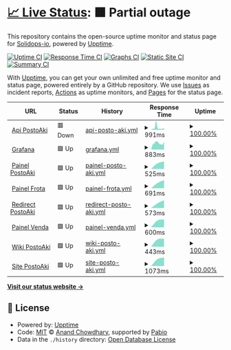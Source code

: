 # [📈 Live Status](https://upptime.solidops.io): <!--live status--> **🟧 Partial outage**

This repository contains the open-source uptime monitor and status page for [Solidops-io](https://upptime.solidops.io), powered by [Upptime](https://github.com/upptime/upptime).

[![Uptime CI](https://github.com/Solidops-io/upptime/workflows/Uptime%20CI/badge.svg)](https://github.com/Solidops-io/upptime/actions?query=workflow%3A%22Uptime+CI%22)
[![Response Time CI](https://github.com/Solidops-io/upptime/workflows/Response%20Time%20CI/badge.svg)](https://github.com/Solidops-io/upptime/actions?query=workflow%3A%22Response+Time+CI%22)
[![Graphs CI](https://github.com/Solidops-io/upptime/workflows/Graphs%20CI/badge.svg)](https://github.com/Solidops-io/upptime/actions?query=workflow%3A%22Graphs+CI%22)
[![Static Site CI](https://github.com/Solidops-io/upptime/workflows/Static%20Site%20CI/badge.svg)](https://github.com/Solidops-io/upptime/actions?query=workflow%3A%22Static+Site+CI%22)
[![Summary CI](https://github.com/Solidops-io/upptime/workflows/Summary%20CI/badge.svg)](https://github.com/Solidops-io/upptime/actions?query=workflow%3A%22Summary+CI%22)

With [Upptime](https://upptime.js.org), you can get your own unlimited and free uptime monitor and status page, powered entirely by a GitHub repository. We use [Issues](https://github.com/Solidops-io/upptime/issues) as incident reports, [Actions](https://github.com/Solidops-io/upptime/actions) as uptime monitors, and [Pages](https://upptime.solidops.io) for the status page.

<!--start: status pages-->
<!-- This summary is generated by Upptime (https://github.com/upptime/upptime) -->
<!-- Do not edit this manually, your changes will be overwritten -->
<!-- prettier-ignore -->
| URL | Status | History | Response Time | Uptime |
| --- | ------ | ------- | ------------- | ------ |
| <img alt="" src="https://icons.duckduckgo.com/ip3/redemeta.api.postoaki.com.ico" height="13"> [Api PostoAki](https://redemeta.api.postoaki.com/health) | 🟥 Down | [api-posto-aki.yml](https://github.com/Solidops-io/upptime-postoaki/commits/HEAD/history/api-posto-aki.yml) | <details><summary><img alt="Response time graph" src="./graphs/api-posto-aki/response-time-week.png" height="20"> 991ms</summary><br><a href="https://upptime.postoaki.app/history/api-posto-aki"><img alt="Response time 710" src="https://img.shields.io/endpoint?url=https%3A%2F%2Fraw.githubusercontent.com%2FSolidops-io%2Fupptime-postoaki%2FHEAD%2Fapi%2Fapi-posto-aki%2Fresponse-time.json"></a><br><a href="https://upptime.postoaki.app/history/api-posto-aki"><img alt="24-hour response time 622" src="https://img.shields.io/endpoint?url=https%3A%2F%2Fraw.githubusercontent.com%2FSolidops-io%2Fupptime-postoaki%2FHEAD%2Fapi%2Fapi-posto-aki%2Fresponse-time-day.json"></a><br><a href="https://upptime.postoaki.app/history/api-posto-aki"><img alt="7-day response time 991" src="https://img.shields.io/endpoint?url=https%3A%2F%2Fraw.githubusercontent.com%2FSolidops-io%2Fupptime-postoaki%2FHEAD%2Fapi%2Fapi-posto-aki%2Fresponse-time-week.json"></a><br><a href="https://upptime.postoaki.app/history/api-posto-aki"><img alt="30-day response time 913" src="https://img.shields.io/endpoint?url=https%3A%2F%2Fraw.githubusercontent.com%2FSolidops-io%2Fupptime-postoaki%2FHEAD%2Fapi%2Fapi-posto-aki%2Fresponse-time-month.json"></a><br><a href="https://upptime.postoaki.app/history/api-posto-aki"><img alt="1-year response time 710" src="https://img.shields.io/endpoint?url=https%3A%2F%2Fraw.githubusercontent.com%2FSolidops-io%2Fupptime-postoaki%2FHEAD%2Fapi%2Fapi-posto-aki%2Fresponse-time-year.json"></a></details> | <details><summary><a href="https://upptime.postoaki.app/history/api-posto-aki">100.00%</a></summary><a href="https://upptime.postoaki.app/history/api-posto-aki"><img alt="All-time uptime 99.86%" src="https://img.shields.io/endpoint?url=https%3A%2F%2Fraw.githubusercontent.com%2FSolidops-io%2Fupptime-postoaki%2FHEAD%2Fapi%2Fapi-posto-aki%2Fuptime.json"></a><br><a href="https://upptime.postoaki.app/history/api-posto-aki"><img alt="24-hour uptime 99.99%" src="https://img.shields.io/endpoint?url=https%3A%2F%2Fraw.githubusercontent.com%2FSolidops-io%2Fupptime-postoaki%2FHEAD%2Fapi%2Fapi-posto-aki%2Fuptime-day.json"></a><br><a href="https://upptime.postoaki.app/history/api-posto-aki"><img alt="7-day uptime 100.00%" src="https://img.shields.io/endpoint?url=https%3A%2F%2Fraw.githubusercontent.com%2FSolidops-io%2Fupptime-postoaki%2FHEAD%2Fapi%2Fapi-posto-aki%2Fuptime-week.json"></a><br><a href="https://upptime.postoaki.app/history/api-posto-aki"><img alt="30-day uptime 99.98%" src="https://img.shields.io/endpoint?url=https%3A%2F%2Fraw.githubusercontent.com%2FSolidops-io%2Fupptime-postoaki%2FHEAD%2Fapi%2Fapi-posto-aki%2Fuptime-month.json"></a><br><a href="https://upptime.postoaki.app/history/api-posto-aki"><img alt="1-year uptime 99.86%" src="https://img.shields.io/endpoint?url=https%3A%2F%2Fraw.githubusercontent.com%2FSolidops-io%2Fupptime-postoaki%2FHEAD%2Fapi%2Fapi-posto-aki%2Fuptime-year.json"></a></details>
| <img alt="" src="https://icons.duckduckgo.com/ip3/grafana.postoaki.app.ico" height="13"> [Grafana](https://grafana.postoaki.app) | 🟩 Up | [grafana.yml](https://github.com/Solidops-io/upptime-postoaki/commits/HEAD/history/grafana.yml) | <details><summary><img alt="Response time graph" src="./graphs/grafana/response-time-week.png" height="20"> 883ms</summary><br><a href="https://upptime.postoaki.app/history/grafana"><img alt="Response time 920" src="https://img.shields.io/endpoint?url=https%3A%2F%2Fraw.githubusercontent.com%2FSolidops-io%2Fupptime-postoaki%2FHEAD%2Fapi%2Fgrafana%2Fresponse-time.json"></a><br><a href="https://upptime.postoaki.app/history/grafana"><img alt="24-hour response time 1095" src="https://img.shields.io/endpoint?url=https%3A%2F%2Fraw.githubusercontent.com%2FSolidops-io%2Fupptime-postoaki%2FHEAD%2Fapi%2Fgrafana%2Fresponse-time-day.json"></a><br><a href="https://upptime.postoaki.app/history/grafana"><img alt="7-day response time 883" src="https://img.shields.io/endpoint?url=https%3A%2F%2Fraw.githubusercontent.com%2FSolidops-io%2Fupptime-postoaki%2FHEAD%2Fapi%2Fgrafana%2Fresponse-time-week.json"></a><br><a href="https://upptime.postoaki.app/history/grafana"><img alt="30-day response time 909" src="https://img.shields.io/endpoint?url=https%3A%2F%2Fraw.githubusercontent.com%2FSolidops-io%2Fupptime-postoaki%2FHEAD%2Fapi%2Fgrafana%2Fresponse-time-month.json"></a><br><a href="https://upptime.postoaki.app/history/grafana"><img alt="1-year response time 920" src="https://img.shields.io/endpoint?url=https%3A%2F%2Fraw.githubusercontent.com%2FSolidops-io%2Fupptime-postoaki%2FHEAD%2Fapi%2Fgrafana%2Fresponse-time-year.json"></a></details> | <details><summary><a href="https://upptime.postoaki.app/history/grafana">100.00%</a></summary><a href="https://upptime.postoaki.app/history/grafana"><img alt="All-time uptime 100.00%" src="https://img.shields.io/endpoint?url=https%3A%2F%2Fraw.githubusercontent.com%2FSolidops-io%2Fupptime-postoaki%2FHEAD%2Fapi%2Fgrafana%2Fuptime.json"></a><br><a href="https://upptime.postoaki.app/history/grafana"><img alt="24-hour uptime 100.00%" src="https://img.shields.io/endpoint?url=https%3A%2F%2Fraw.githubusercontent.com%2FSolidops-io%2Fupptime-postoaki%2FHEAD%2Fapi%2Fgrafana%2Fuptime-day.json"></a><br><a href="https://upptime.postoaki.app/history/grafana"><img alt="7-day uptime 100.00%" src="https://img.shields.io/endpoint?url=https%3A%2F%2Fraw.githubusercontent.com%2FSolidops-io%2Fupptime-postoaki%2FHEAD%2Fapi%2Fgrafana%2Fuptime-week.json"></a><br><a href="https://upptime.postoaki.app/history/grafana"><img alt="30-day uptime 100.00%" src="https://img.shields.io/endpoint?url=https%3A%2F%2Fraw.githubusercontent.com%2FSolidops-io%2Fupptime-postoaki%2FHEAD%2Fapi%2Fgrafana%2Fuptime-month.json"></a><br><a href="https://upptime.postoaki.app/history/grafana"><img alt="1-year uptime 100.00%" src="https://img.shields.io/endpoint?url=https%3A%2F%2Fraw.githubusercontent.com%2FSolidops-io%2Fupptime-postoaki%2FHEAD%2Fapi%2Fgrafana%2Fuptime-year.json"></a></details>
| <img alt="" src="https://icons.duckduckgo.com/ip3/painel.postoaki.com.br.ico" height="13"> [Painel PostoAki](https://painel.postoaki.com.br) | 🟩 Up | [painel-posto-aki.yml](https://github.com/Solidops-io/upptime-postoaki/commits/HEAD/history/painel-posto-aki.yml) | <details><summary><img alt="Response time graph" src="./graphs/painel-posto-aki/response-time-week.png" height="20"> 525ms</summary><br><a href="https://upptime.postoaki.app/history/painel-posto-aki"><img alt="Response time 525" src="https://img.shields.io/endpoint?url=https%3A%2F%2Fraw.githubusercontent.com%2FSolidops-io%2Fupptime-postoaki%2FHEAD%2Fapi%2Fpainel-posto-aki%2Fresponse-time.json"></a><br><a href="https://upptime.postoaki.app/history/painel-posto-aki"><img alt="24-hour response time 603" src="https://img.shields.io/endpoint?url=https%3A%2F%2Fraw.githubusercontent.com%2FSolidops-io%2Fupptime-postoaki%2FHEAD%2Fapi%2Fpainel-posto-aki%2Fresponse-time-day.json"></a><br><a href="https://upptime.postoaki.app/history/painel-posto-aki"><img alt="7-day response time 525" src="https://img.shields.io/endpoint?url=https%3A%2F%2Fraw.githubusercontent.com%2FSolidops-io%2Fupptime-postoaki%2FHEAD%2Fapi%2Fpainel-posto-aki%2Fresponse-time-week.json"></a><br><a href="https://upptime.postoaki.app/history/painel-posto-aki"><img alt="30-day response time 525" src="https://img.shields.io/endpoint?url=https%3A%2F%2Fraw.githubusercontent.com%2FSolidops-io%2Fupptime-postoaki%2FHEAD%2Fapi%2Fpainel-posto-aki%2Fresponse-time-month.json"></a><br><a href="https://upptime.postoaki.app/history/painel-posto-aki"><img alt="1-year response time 525" src="https://img.shields.io/endpoint?url=https%3A%2F%2Fraw.githubusercontent.com%2FSolidops-io%2Fupptime-postoaki%2FHEAD%2Fapi%2Fpainel-posto-aki%2Fresponse-time-year.json"></a></details> | <details><summary><a href="https://upptime.postoaki.app/history/painel-posto-aki">100.00%</a></summary><a href="https://upptime.postoaki.app/history/painel-posto-aki"><img alt="All-time uptime 100.00%" src="https://img.shields.io/endpoint?url=https%3A%2F%2Fraw.githubusercontent.com%2FSolidops-io%2Fupptime-postoaki%2FHEAD%2Fapi%2Fpainel-posto-aki%2Fuptime.json"></a><br><a href="https://upptime.postoaki.app/history/painel-posto-aki"><img alt="24-hour uptime 100.00%" src="https://img.shields.io/endpoint?url=https%3A%2F%2Fraw.githubusercontent.com%2FSolidops-io%2Fupptime-postoaki%2FHEAD%2Fapi%2Fpainel-posto-aki%2Fuptime-day.json"></a><br><a href="https://upptime.postoaki.app/history/painel-posto-aki"><img alt="7-day uptime 100.00%" src="https://img.shields.io/endpoint?url=https%3A%2F%2Fraw.githubusercontent.com%2FSolidops-io%2Fupptime-postoaki%2FHEAD%2Fapi%2Fpainel-posto-aki%2Fuptime-week.json"></a><br><a href="https://upptime.postoaki.app/history/painel-posto-aki"><img alt="30-day uptime 100.00%" src="https://img.shields.io/endpoint?url=https%3A%2F%2Fraw.githubusercontent.com%2FSolidops-io%2Fupptime-postoaki%2FHEAD%2Fapi%2Fpainel-posto-aki%2Fuptime-month.json"></a><br><a href="https://upptime.postoaki.app/history/painel-posto-aki"><img alt="1-year uptime 100.00%" src="https://img.shields.io/endpoint?url=https%3A%2F%2Fraw.githubusercontent.com%2FSolidops-io%2Fupptime-postoaki%2FHEAD%2Fapi%2Fpainel-posto-aki%2Fuptime-year.json"></a></details>
| <img alt="" src="https://icons.duckduckgo.com/ip3/painelfrota.postoaki.com.br.ico" height="13"> [Painel Frota](https://painelfrota.postoaki.com.br) | 🟩 Up | [painel-frota.yml](https://github.com/Solidops-io/upptime-postoaki/commits/HEAD/history/painel-frota.yml) | <details><summary><img alt="Response time graph" src="./graphs/painel-frota/response-time-week.png" height="20"> 691ms</summary><br><a href="https://upptime.postoaki.app/history/painel-frota"><img alt="Response time 691" src="https://img.shields.io/endpoint?url=https%3A%2F%2Fraw.githubusercontent.com%2FSolidops-io%2Fupptime-postoaki%2FHEAD%2Fapi%2Fpainel-frota%2Fresponse-time.json"></a><br><a href="https://upptime.postoaki.app/history/painel-frota"><img alt="24-hour response time 838" src="https://img.shields.io/endpoint?url=https%3A%2F%2Fraw.githubusercontent.com%2FSolidops-io%2Fupptime-postoaki%2FHEAD%2Fapi%2Fpainel-frota%2Fresponse-time-day.json"></a><br><a href="https://upptime.postoaki.app/history/painel-frota"><img alt="7-day response time 691" src="https://img.shields.io/endpoint?url=https%3A%2F%2Fraw.githubusercontent.com%2FSolidops-io%2Fupptime-postoaki%2FHEAD%2Fapi%2Fpainel-frota%2Fresponse-time-week.json"></a><br><a href="https://upptime.postoaki.app/history/painel-frota"><img alt="30-day response time 691" src="https://img.shields.io/endpoint?url=https%3A%2F%2Fraw.githubusercontent.com%2FSolidops-io%2Fupptime-postoaki%2FHEAD%2Fapi%2Fpainel-frota%2Fresponse-time-month.json"></a><br><a href="https://upptime.postoaki.app/history/painel-frota"><img alt="1-year response time 691" src="https://img.shields.io/endpoint?url=https%3A%2F%2Fraw.githubusercontent.com%2FSolidops-io%2Fupptime-postoaki%2FHEAD%2Fapi%2Fpainel-frota%2Fresponse-time-year.json"></a></details> | <details><summary><a href="https://upptime.postoaki.app/history/painel-frota">100.00%</a></summary><a href="https://upptime.postoaki.app/history/painel-frota"><img alt="All-time uptime 100.00%" src="https://img.shields.io/endpoint?url=https%3A%2F%2Fraw.githubusercontent.com%2FSolidops-io%2Fupptime-postoaki%2FHEAD%2Fapi%2Fpainel-frota%2Fuptime.json"></a><br><a href="https://upptime.postoaki.app/history/painel-frota"><img alt="24-hour uptime 100.00%" src="https://img.shields.io/endpoint?url=https%3A%2F%2Fraw.githubusercontent.com%2FSolidops-io%2Fupptime-postoaki%2FHEAD%2Fapi%2Fpainel-frota%2Fuptime-day.json"></a><br><a href="https://upptime.postoaki.app/history/painel-frota"><img alt="7-day uptime 100.00%" src="https://img.shields.io/endpoint?url=https%3A%2F%2Fraw.githubusercontent.com%2FSolidops-io%2Fupptime-postoaki%2FHEAD%2Fapi%2Fpainel-frota%2Fuptime-week.json"></a><br><a href="https://upptime.postoaki.app/history/painel-frota"><img alt="30-day uptime 100.00%" src="https://img.shields.io/endpoint?url=https%3A%2F%2Fraw.githubusercontent.com%2FSolidops-io%2Fupptime-postoaki%2FHEAD%2Fapi%2Fpainel-frota%2Fuptime-month.json"></a><br><a href="https://upptime.postoaki.app/history/painel-frota"><img alt="1-year uptime 100.00%" src="https://img.shields.io/endpoint?url=https%3A%2F%2Fraw.githubusercontent.com%2FSolidops-io%2Fupptime-postoaki%2FHEAD%2Fapi%2Fpainel-frota%2Fuptime-year.json"></a></details>
| <img alt="" src="https://icons.duckduckgo.com/ip3/redirect.postoaki.com.br.ico" height="13"> [Redirect PostoAki](https://redirect.postoaki.com.br) | 🟩 Up | [redirect-posto-aki.yml](https://github.com/Solidops-io/upptime-postoaki/commits/HEAD/history/redirect-posto-aki.yml) | <details><summary><img alt="Response time graph" src="./graphs/redirect-posto-aki/response-time-week.png" height="20"> 573ms</summary><br><a href="https://upptime.postoaki.app/history/redirect-posto-aki"><img alt="Response time 573" src="https://img.shields.io/endpoint?url=https%3A%2F%2Fraw.githubusercontent.com%2FSolidops-io%2Fupptime-postoaki%2FHEAD%2Fapi%2Fredirect-posto-aki%2Fresponse-time.json"></a><br><a href="https://upptime.postoaki.app/history/redirect-posto-aki"><img alt="24-hour response time 715" src="https://img.shields.io/endpoint?url=https%3A%2F%2Fraw.githubusercontent.com%2FSolidops-io%2Fupptime-postoaki%2FHEAD%2Fapi%2Fredirect-posto-aki%2Fresponse-time-day.json"></a><br><a href="https://upptime.postoaki.app/history/redirect-posto-aki"><img alt="7-day response time 573" src="https://img.shields.io/endpoint?url=https%3A%2F%2Fraw.githubusercontent.com%2FSolidops-io%2Fupptime-postoaki%2FHEAD%2Fapi%2Fredirect-posto-aki%2Fresponse-time-week.json"></a><br><a href="https://upptime.postoaki.app/history/redirect-posto-aki"><img alt="30-day response time 573" src="https://img.shields.io/endpoint?url=https%3A%2F%2Fraw.githubusercontent.com%2FSolidops-io%2Fupptime-postoaki%2FHEAD%2Fapi%2Fredirect-posto-aki%2Fresponse-time-month.json"></a><br><a href="https://upptime.postoaki.app/history/redirect-posto-aki"><img alt="1-year response time 573" src="https://img.shields.io/endpoint?url=https%3A%2F%2Fraw.githubusercontent.com%2FSolidops-io%2Fupptime-postoaki%2FHEAD%2Fapi%2Fredirect-posto-aki%2Fresponse-time-year.json"></a></details> | <details><summary><a href="https://upptime.postoaki.app/history/redirect-posto-aki">100.00%</a></summary><a href="https://upptime.postoaki.app/history/redirect-posto-aki"><img alt="All-time uptime 100.00%" src="https://img.shields.io/endpoint?url=https%3A%2F%2Fraw.githubusercontent.com%2FSolidops-io%2Fupptime-postoaki%2FHEAD%2Fapi%2Fredirect-posto-aki%2Fuptime.json"></a><br><a href="https://upptime.postoaki.app/history/redirect-posto-aki"><img alt="24-hour uptime 100.00%" src="https://img.shields.io/endpoint?url=https%3A%2F%2Fraw.githubusercontent.com%2FSolidops-io%2Fupptime-postoaki%2FHEAD%2Fapi%2Fredirect-posto-aki%2Fuptime-day.json"></a><br><a href="https://upptime.postoaki.app/history/redirect-posto-aki"><img alt="7-day uptime 100.00%" src="https://img.shields.io/endpoint?url=https%3A%2F%2Fraw.githubusercontent.com%2FSolidops-io%2Fupptime-postoaki%2FHEAD%2Fapi%2Fredirect-posto-aki%2Fuptime-week.json"></a><br><a href="https://upptime.postoaki.app/history/redirect-posto-aki"><img alt="30-day uptime 100.00%" src="https://img.shields.io/endpoint?url=https%3A%2F%2Fraw.githubusercontent.com%2FSolidops-io%2Fupptime-postoaki%2FHEAD%2Fapi%2Fredirect-posto-aki%2Fuptime-month.json"></a><br><a href="https://upptime.postoaki.app/history/redirect-posto-aki"><img alt="1-year uptime 100.00%" src="https://img.shields.io/endpoint?url=https%3A%2F%2Fraw.githubusercontent.com%2FSolidops-io%2Fupptime-postoaki%2FHEAD%2Fapi%2Fredirect-posto-aki%2Fuptime-year.json"></a></details>
| <img alt="" src="https://icons.duckduckgo.com/ip3/painelvenda.postoaki.com.br.ico" height="13"> [Painel Venda](https://painelvenda.postoaki.com.br) | 🟩 Up | [painel-venda.yml](https://github.com/Solidops-io/upptime-postoaki/commits/HEAD/history/painel-venda.yml) | <details><summary><img alt="Response time graph" src="./graphs/painel-venda/response-time-week.png" height="20"> 600ms</summary><br><a href="https://upptime.postoaki.app/history/painel-venda"><img alt="Response time 600" src="https://img.shields.io/endpoint?url=https%3A%2F%2Fraw.githubusercontent.com%2FSolidops-io%2Fupptime-postoaki%2FHEAD%2Fapi%2Fpainel-venda%2Fresponse-time.json"></a><br><a href="https://upptime.postoaki.app/history/painel-venda"><img alt="24-hour response time 644" src="https://img.shields.io/endpoint?url=https%3A%2F%2Fraw.githubusercontent.com%2FSolidops-io%2Fupptime-postoaki%2FHEAD%2Fapi%2Fpainel-venda%2Fresponse-time-day.json"></a><br><a href="https://upptime.postoaki.app/history/painel-venda"><img alt="7-day response time 600" src="https://img.shields.io/endpoint?url=https%3A%2F%2Fraw.githubusercontent.com%2FSolidops-io%2Fupptime-postoaki%2FHEAD%2Fapi%2Fpainel-venda%2Fresponse-time-week.json"></a><br><a href="https://upptime.postoaki.app/history/painel-venda"><img alt="30-day response time 600" src="https://img.shields.io/endpoint?url=https%3A%2F%2Fraw.githubusercontent.com%2FSolidops-io%2Fupptime-postoaki%2FHEAD%2Fapi%2Fpainel-venda%2Fresponse-time-month.json"></a><br><a href="https://upptime.postoaki.app/history/painel-venda"><img alt="1-year response time 600" src="https://img.shields.io/endpoint?url=https%3A%2F%2Fraw.githubusercontent.com%2FSolidops-io%2Fupptime-postoaki%2FHEAD%2Fapi%2Fpainel-venda%2Fresponse-time-year.json"></a></details> | <details><summary><a href="https://upptime.postoaki.app/history/painel-venda">100.00%</a></summary><a href="https://upptime.postoaki.app/history/painel-venda"><img alt="All-time uptime 100.00%" src="https://img.shields.io/endpoint?url=https%3A%2F%2Fraw.githubusercontent.com%2FSolidops-io%2Fupptime-postoaki%2FHEAD%2Fapi%2Fpainel-venda%2Fuptime.json"></a><br><a href="https://upptime.postoaki.app/history/painel-venda"><img alt="24-hour uptime 100.00%" src="https://img.shields.io/endpoint?url=https%3A%2F%2Fraw.githubusercontent.com%2FSolidops-io%2Fupptime-postoaki%2FHEAD%2Fapi%2Fpainel-venda%2Fuptime-day.json"></a><br><a href="https://upptime.postoaki.app/history/painel-venda"><img alt="7-day uptime 100.00%" src="https://img.shields.io/endpoint?url=https%3A%2F%2Fraw.githubusercontent.com%2FSolidops-io%2Fupptime-postoaki%2FHEAD%2Fapi%2Fpainel-venda%2Fuptime-week.json"></a><br><a href="https://upptime.postoaki.app/history/painel-venda"><img alt="30-day uptime 100.00%" src="https://img.shields.io/endpoint?url=https%3A%2F%2Fraw.githubusercontent.com%2FSolidops-io%2Fupptime-postoaki%2FHEAD%2Fapi%2Fpainel-venda%2Fuptime-month.json"></a><br><a href="https://upptime.postoaki.app/history/painel-venda"><img alt="1-year uptime 100.00%" src="https://img.shields.io/endpoint?url=https%3A%2F%2Fraw.githubusercontent.com%2FSolidops-io%2Fupptime-postoaki%2FHEAD%2Fapi%2Fpainel-venda%2Fuptime-year.json"></a></details>
| <img alt="" src="https://icons.duckduckgo.com/ip3/wiki.postoaki.com.br.ico" height="13"> [Wiki PostoAki](https://wiki.postoaki.com.br) | 🟩 Up | [wiki-posto-aki.yml](https://github.com/Solidops-io/upptime-postoaki/commits/HEAD/history/wiki-posto-aki.yml) | <details><summary><img alt="Response time graph" src="./graphs/wiki-posto-aki/response-time-week.png" height="20"> 443ms</summary><br><a href="https://upptime.postoaki.app/history/wiki-posto-aki"><img alt="Response time 443" src="https://img.shields.io/endpoint?url=https%3A%2F%2Fraw.githubusercontent.com%2FSolidops-io%2Fupptime-postoaki%2FHEAD%2Fapi%2Fwiki-posto-aki%2Fresponse-time.json"></a><br><a href="https://upptime.postoaki.app/history/wiki-posto-aki"><img alt="24-hour response time 463" src="https://img.shields.io/endpoint?url=https%3A%2F%2Fraw.githubusercontent.com%2FSolidops-io%2Fupptime-postoaki%2FHEAD%2Fapi%2Fwiki-posto-aki%2Fresponse-time-day.json"></a><br><a href="https://upptime.postoaki.app/history/wiki-posto-aki"><img alt="7-day response time 443" src="https://img.shields.io/endpoint?url=https%3A%2F%2Fraw.githubusercontent.com%2FSolidops-io%2Fupptime-postoaki%2FHEAD%2Fapi%2Fwiki-posto-aki%2Fresponse-time-week.json"></a><br><a href="https://upptime.postoaki.app/history/wiki-posto-aki"><img alt="30-day response time 443" src="https://img.shields.io/endpoint?url=https%3A%2F%2Fraw.githubusercontent.com%2FSolidops-io%2Fupptime-postoaki%2FHEAD%2Fapi%2Fwiki-posto-aki%2Fresponse-time-month.json"></a><br><a href="https://upptime.postoaki.app/history/wiki-posto-aki"><img alt="1-year response time 443" src="https://img.shields.io/endpoint?url=https%3A%2F%2Fraw.githubusercontent.com%2FSolidops-io%2Fupptime-postoaki%2FHEAD%2Fapi%2Fwiki-posto-aki%2Fresponse-time-year.json"></a></details> | <details><summary><a href="https://upptime.postoaki.app/history/wiki-posto-aki">100.00%</a></summary><a href="https://upptime.postoaki.app/history/wiki-posto-aki"><img alt="All-time uptime 100.00%" src="https://img.shields.io/endpoint?url=https%3A%2F%2Fraw.githubusercontent.com%2FSolidops-io%2Fupptime-postoaki%2FHEAD%2Fapi%2Fwiki-posto-aki%2Fuptime.json"></a><br><a href="https://upptime.postoaki.app/history/wiki-posto-aki"><img alt="24-hour uptime 100.00%" src="https://img.shields.io/endpoint?url=https%3A%2F%2Fraw.githubusercontent.com%2FSolidops-io%2Fupptime-postoaki%2FHEAD%2Fapi%2Fwiki-posto-aki%2Fuptime-day.json"></a><br><a href="https://upptime.postoaki.app/history/wiki-posto-aki"><img alt="7-day uptime 100.00%" src="https://img.shields.io/endpoint?url=https%3A%2F%2Fraw.githubusercontent.com%2FSolidops-io%2Fupptime-postoaki%2FHEAD%2Fapi%2Fwiki-posto-aki%2Fuptime-week.json"></a><br><a href="https://upptime.postoaki.app/history/wiki-posto-aki"><img alt="30-day uptime 100.00%" src="https://img.shields.io/endpoint?url=https%3A%2F%2Fraw.githubusercontent.com%2FSolidops-io%2Fupptime-postoaki%2FHEAD%2Fapi%2Fwiki-posto-aki%2Fuptime-month.json"></a><br><a href="https://upptime.postoaki.app/history/wiki-posto-aki"><img alt="1-year uptime 100.00%" src="https://img.shields.io/endpoint?url=https%3A%2F%2Fraw.githubusercontent.com%2FSolidops-io%2Fupptime-postoaki%2FHEAD%2Fapi%2Fwiki-posto-aki%2Fuptime-year.json"></a></details>
| <img alt="" src="https://icons.duckduckgo.com/ip3/www.postoaki.com.br.ico" height="13"> [Site PostoAki](https://www.postoaki.com.br) | 🟩 Up | [site-posto-aki.yml](https://github.com/Solidops-io/upptime-postoaki/commits/HEAD/history/site-posto-aki.yml) | <details><summary><img alt="Response time graph" src="./graphs/site-posto-aki/response-time-week.png" height="20"> 1073ms</summary><br><a href="https://upptime.postoaki.app/history/site-posto-aki"><img alt="Response time 1073" src="https://img.shields.io/endpoint?url=https%3A%2F%2Fraw.githubusercontent.com%2FSolidops-io%2Fupptime-postoaki%2FHEAD%2Fapi%2Fsite-posto-aki%2Fresponse-time.json"></a><br><a href="https://upptime.postoaki.app/history/site-posto-aki"><img alt="24-hour response time 1194" src="https://img.shields.io/endpoint?url=https%3A%2F%2Fraw.githubusercontent.com%2FSolidops-io%2Fupptime-postoaki%2FHEAD%2Fapi%2Fsite-posto-aki%2Fresponse-time-day.json"></a><br><a href="https://upptime.postoaki.app/history/site-posto-aki"><img alt="7-day response time 1073" src="https://img.shields.io/endpoint?url=https%3A%2F%2Fraw.githubusercontent.com%2FSolidops-io%2Fupptime-postoaki%2FHEAD%2Fapi%2Fsite-posto-aki%2Fresponse-time-week.json"></a><br><a href="https://upptime.postoaki.app/history/site-posto-aki"><img alt="30-day response time 1073" src="https://img.shields.io/endpoint?url=https%3A%2F%2Fraw.githubusercontent.com%2FSolidops-io%2Fupptime-postoaki%2FHEAD%2Fapi%2Fsite-posto-aki%2Fresponse-time-month.json"></a><br><a href="https://upptime.postoaki.app/history/site-posto-aki"><img alt="1-year response time 1073" src="https://img.shields.io/endpoint?url=https%3A%2F%2Fraw.githubusercontent.com%2FSolidops-io%2Fupptime-postoaki%2FHEAD%2Fapi%2Fsite-posto-aki%2Fresponse-time-year.json"></a></details> | <details><summary><a href="https://upptime.postoaki.app/history/site-posto-aki">100.00%</a></summary><a href="https://upptime.postoaki.app/history/site-posto-aki"><img alt="All-time uptime 100.00%" src="https://img.shields.io/endpoint?url=https%3A%2F%2Fraw.githubusercontent.com%2FSolidops-io%2Fupptime-postoaki%2FHEAD%2Fapi%2Fsite-posto-aki%2Fuptime.json"></a><br><a href="https://upptime.postoaki.app/history/site-posto-aki"><img alt="24-hour uptime 100.00%" src="https://img.shields.io/endpoint?url=https%3A%2F%2Fraw.githubusercontent.com%2FSolidops-io%2Fupptime-postoaki%2FHEAD%2Fapi%2Fsite-posto-aki%2Fuptime-day.json"></a><br><a href="https://upptime.postoaki.app/history/site-posto-aki"><img alt="7-day uptime 100.00%" src="https://img.shields.io/endpoint?url=https%3A%2F%2Fraw.githubusercontent.com%2FSolidops-io%2Fupptime-postoaki%2FHEAD%2Fapi%2Fsite-posto-aki%2Fuptime-week.json"></a><br><a href="https://upptime.postoaki.app/history/site-posto-aki"><img alt="30-day uptime 100.00%" src="https://img.shields.io/endpoint?url=https%3A%2F%2Fraw.githubusercontent.com%2FSolidops-io%2Fupptime-postoaki%2FHEAD%2Fapi%2Fsite-posto-aki%2Fuptime-month.json"></a><br><a href="https://upptime.postoaki.app/history/site-posto-aki"><img alt="1-year uptime 100.00%" src="https://img.shields.io/endpoint?url=https%3A%2F%2Fraw.githubusercontent.com%2FSolidops-io%2Fupptime-postoaki%2FHEAD%2Fapi%2Fsite-posto-aki%2Fuptime-year.json"></a></details>

<!--end: status pages-->

[**Visit our status website →**](https://upptime.solidops.io)

## 📄 License

- Powered by: [Upptime](https://github.com/upptime/upptime)
- Code: [MIT](./LICENSE) © [Anand Chowdhary](https://anandchowdhary.com), supported by [Pabio](https://pabio.com)
- Data in the `./history` directory: [Open Database License](https://opendatacommons.org/licenses/odbl/1-0/)

